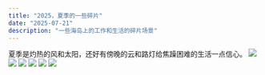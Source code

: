 ```yaml
---
title: "2025，夏季的一些碎片"
date: "2025-07-21"
description: "一些海岛上的工作和生活的碎片场景"
---
```


夏季是灼热的风和太阳，还好有傍晚的云和路灯给焦躁困难的生活一点信心。
![](https://taffyblog.oss-ap-northeast-1.aliyuncs.com/1753056514_IMG_1731.jpeg)
![](https://taffyblog.oss-ap-northeast-1.aliyuncs.com/1753056516_IMG_2184.jpeg)
![](https://taffyblog.oss-ap-northeast-1.aliyuncs.com/1753056519_IMG_2321.jpeg)
![](https://taffyblog.oss-ap-northeast-1.aliyuncs.com/1753056523_IMG_2322.jpeg)
![](https://taffyblog.oss-ap-northeast-1.aliyuncs.com/1753056532_IMG_2332.jpeg)
![](https://taffyblog.oss-ap-northeast-1.aliyuncs.com/1753056534_IMG_2671.jpeg)

